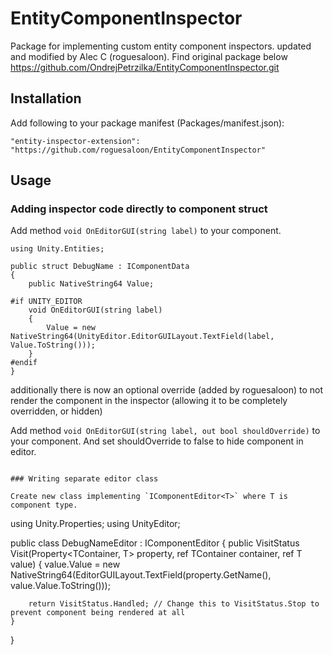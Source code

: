 # EntityComponentInspector
Package for implementing custom entity component inspectors. updated and modified by Alec C (roguesaloon). Find original package below
https://github.com/OndrejPetrzilka/EntityComponentInspector.git

## Installation
Add following to your package manifest (Packages/manifest.json):

`"entity-inspector-extension": "https://github.com/roguesaloon/EntityComponentInspector"`

## Usage
### Adding inspector code directly to component struct

Add method `void OnEditorGUI(string label)` to your component.

```
using Unity.Entities;

public struct DebugName : IComponentData
{
    public NativeString64 Value;

#if UNITY_EDITOR
    void OnEditorGUI(string label)
    {
        Value = new NativeString64(UnityEditor.EditorGUILayout.TextField(label, Value.ToString()));
    }
#endif
}
```

additionally there is now an optional override (added by roguesaloon) to not render the component in the inspector (allowing it to be completely overridden, or hidden)

Add method `void OnEditorGUI(string label, out bool shouldOverride)` to your component. And set shouldOverride to false to hide component in editor.

```

### Writing separate editor class

Create new class implementing `IComponentEditor<T>` where T is component type.

```
using Unity.Properties;
using UnityEditor;

public class DebugNameEditor : IComponentEditor<DebugName>
{
    public VisitStatus Visit<TContainer>(Property<TContainer, T> property, ref TContainer container, ref T value)
    {
        value.Value = new NativeString64(EditorGUILayout.TextField(property.GetName(), value.Value.ToString()));

        return VisitStatus.Handled; // Change this to VisitStatus.Stop to prevent component being rendered at all
    }
}
```
